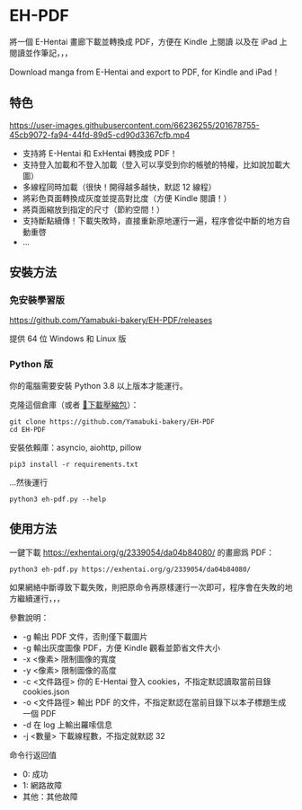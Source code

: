 # EH-PDF

將一個 E-Hentai 畫廊下載並轉換成 PDF，方便在 Kindle 上閱讀
以及在 iPad 上閱讀並作筆記，，，

Download manga from E-Hentai and export to PDF, for Kindle and iPad！

## 特色

https://user-images.githubusercontent.com/66236255/201678755-45cb9072-fa94-44fd-89d5-cd90d3367cfb.mp4


 * 支持將 E-Hentai 和 ExHentai 轉換成 PDF！
 * 支持登入加載和不登入加載（登入可以享受到你的帳號的特權，比如說加載大圖）
 * 多線程同時加載（很快！開得越多越快，默認 12 線程）
 * 將彩色頁面轉換成灰度並提高對比度（方便 Kindle 閱讀！）
 * 將頁面縮放到指定的尺寸（節約空間！）
 * 支持斷點續傳！下載失敗時，直接重新原地運行一遍，程序會從中斷的地方自動重啓
 * ...

## 安裝方法

### 免安裝學習版

https://github.com/Yamabuki-bakery/EH-PDF/releases

提供 64 位 Windows 和 Linux 版

### Python 版

你的電腦需要安裝 Python 3.8 以上版本才能運行。

克隆這個倉庫（或者 [🔗下載壓縮包](https://github.com/Yamabuki-bakery/EH-PDF/archive/refs/heads/master.zip)）：

```shell
git clone https://github.com/Yamabuki-bakery/EH-PDF
cd EH-PDF
```

安裝依賴庫：asyncio, aiohttp, pillow

```shell
pip3 install -r requirements.txt
```

...然後運行

```shell
python3 eh-pdf.py --help
```

## 使用方法

一鍵下載 https://exhentai.org/g/2339054/da04b84080/ 的畫廊爲 PDF：
```shell
python3 eh-pdf.py https://exhentai.org/g/2339054/da04b84080/
```

如果網絡中斷導致下載失敗，則把原命令再原樣運行一次即可，程序會在失敗的地方繼續運行，，，

參數說明：
 * -g 輸出 PDF 文件，否則僅下載圖片
 * -g 輸出灰度圖像 PDF，方便 Kindle 觀看並節省文件大小
 * -x <像素> 限制圖像的寬度 
 * -y <像素> 限制圖像的高度
 * -c <文件路徑> 你的 E-Hentai 登入 cookies，不指定默認讀取當前目錄 cookies.json
 * -o <文件路徑> 輸出 PDF 的文件，不指定默認在當前目錄下以本子標題生成一個 PDF
 * -d 在 log 上輸出羅嗦信息
 * -j <數量> 下載線程數，不指定就默認 32

命令行返回值

 * 0: 成功
 * 1: 網路故障
 * 其他：其他故障

